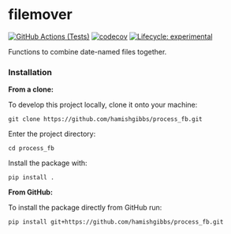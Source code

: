 # filemover 
[![GitHub Actions (Tests)](https://github.com/hamishgibbs/process_fb/workflows/Tests/badge.svg)](https://github.com/hamishgibbs/process_fb)
[![codecov](https://codecov.io/gh/hamishgibbs/process_fb/branch/master/graph/badge.svg)](https://codecov.io/gh/hamishgibbs/process_fb)
[![Lifecycle: experimental](https://img.shields.io/badge/lifecycle-experimental-orange.svg)](https://github.com/hamishgibbs/fbutils_py)

Functions to combine date-named files together.

### Installation

**From a clone:**

To develop this project locally, clone it onto your machine:

```shell
git clone https://github.com/hamishgibbs/process_fb.git
```

Enter the project directory:

```shell
cd process_fb
```

Install the package with:

```shell
pip install .
```

**From GitHub:**

To install the package directly from GitHub run:

```shell
pip install git+https://github.com/hamishgibbs/process_fb.git
```
